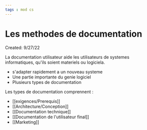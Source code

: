 ```yaml
---
tags : mod cs
---
```

# Les methodes de documentation
Created: 9/27/22

 La documentation utilisateur aide les utilisateurs de systemes informatiques, qu'ils soient materiels ou logiciela.
- s'adapter rapidement a un nouveau systeme 
- Une partie importante du genie logiciel
- Plusieurs types de documentation


Les types de documentation comprennent :
- [[exigences/Prerequis]]   
- [[Architecture/Conception]]  
- [[Documentation technique]] 
- [[Documentation de l'utilisateur final]] 
- [[Marketing]] 